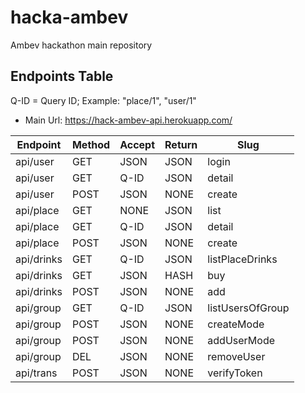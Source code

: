 # hacka-ambev
Ambev hackathon main repository


## Endpoints Table

Q-ID = Query ID; Example: "place/1", "user/1"
* Main Url: https://hack-ambev-api.herokuapp.com/
<table>
<thead>
	<tr>
	<th>Endpoint</th>
	<th>Method</th>
	<th>Accept</th>
	<th>Return</th>
	<th>Slug</th>
	</tr>
</thead>
<tbody><tr>
<td>api/user</td>
<td>GET</td>
<td>JSON</td>
<td>JSON</td>
<td>login</td>
</tr>
<tr>
<td>api/user</td>
<td>GET</td>
<td>Q-ID</td>
<td>JSON</td>
<td>detail</td>
</tr>
<tr>
<td>api/user</td>
<td>POST</td>
<td>JSON</td>
<td>NONE</td>
<td>create</td>
</tr>
<tr>
<td>api/place</td>
<td>GET</td>
<td>NONE</td>
<td>JSON</td>
<td>list</td>
</tr>
<tr>
<td>api/place</td>
<td>GET</td>
<td>Q-ID</td>
<td>JSON</td>
<td>detail</td>
</tr>
<tr>
<td>api/place</td>
<td>POST</td>
<td>JSON</td>
<td>NONE</td>
<td>create</td>
</tr>
<tr>
<td>api/drinks</td>
<td>GET</td>
<td>Q-ID</td>
<td>JSON</td>
<td>listPlaceDrinks</td>
</tr>
<tr>
<td>api/drinks</td>
<td>GET</td>
<td>JSON</td>
<td>HASH</td>
<td>buy</td>
</tr>
<tr>
<td>api/drinks</td>
<td>POST</td>
<td>JSON</td>
<td>NONE</td>
<td>add</td>
</tr>
<tr>
<td>api/group</td>
<td>GET</td>
<td>Q-ID</td>
<td>JSON</td>
<td>listUsersOfGroup</td>
</tr>
<tr>
<td>api/group</td>
<td>POST</td>
<td>JSON</td>
<td>NONE</td>
<td>createMode</td>
</tr>
<tr>
<td>api/group</td>
<td>POST</td>
<td>JSON</td>
<td>NONE</td>
<td>addUserMode</td>
</tr>
<tr>
<td>api/group</td>
<td>DEL</td>
<td>JSON</td>
<td>NONE</td>
<td>removeUser</td>
</tr>
<tr>
<td>api/trans</td>
<td>POST</td>
<td>JSON</td>
<td>NONE</td>
<td>verifyToken</td>
</tr>
</tbody></table>
